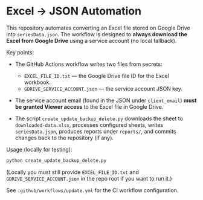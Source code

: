# Excel → JSON Automation

This repository automates converting an Excel file stored on Google Drive into `seriesData.json`.
The workflow is designed to **always download the Excel from Google Drive** using a service account (no local fallback).

Key points:
- The GitHub Actions workflow writes two files from secrets:
  - `EXCEL_FILE_ID.txt` — the Google Drive file ID for the Excel workbook.
  - `GDRIVE_SERVICE_ACCOUNT.json` — the service account JSON key.

- The service account email (found in the JSON under `client_email`) **must be granted Viewer access** to the Excel file in Google Drive.

- The script `create_update_backup_delete.py` downloads the sheet to `downloaded-data.xlsx`, processes configured sheets, writes `seriesData.json`, produces reports under `reports/`, and commits changes back to the repository (if any).

Usage (locally for testing):
```bash
python create_update_backup_delete.py
```
(Locally you must still provide `EXCEL_FILE_ID.txt` and `GDRIVE_SERVICE_ACCOUNT.json` in the repo root if you want to run it.)

See `.github/workflows/update.yml` for the CI workflow configuration.
